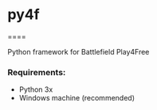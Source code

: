 # py4f
====

Python framework for Battlefield Play4Free

### Requirements:
* Python 3x
* Windows machine (recommended)

